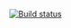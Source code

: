 [![Build status](https://ci.appveyor.com/api/projects/status/58bm9qf32tqcpkmi/branch/main?svg=true)](https://ci.appveyor.com/project/thatmarcello/patterns1/branch/main)
